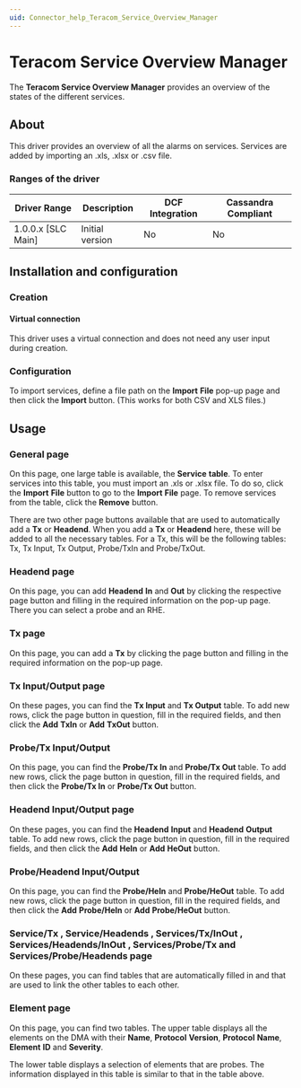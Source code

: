 ```yaml
---
uid: Connector_help_Teracom_Service_Overview_Manager
---
```


# Teracom Service Overview Manager

The **Teracom Service Overview Manager** provides an overview of the states of the different services.

## About

This driver provides an overview of all the alarms on services. Services are added by importing an .xls, .xlsx or .csv file.

### Ranges of the driver

| **Driver Range**     | **Description** | **DCF Integration** | **Cassandra Compliant** |
|----------------------|-----------------|---------------------|-------------------------|
| 1.0.0.x \[SLC Main\] | Initial version | No                  | No                      |

## Installation and configuration

### Creation

#### Virtual connection

This driver uses a virtual connection and does not need any user input during creation.

### Configuration

To import services, define a file path on the **Import** **File** pop-up page and then click the **Import** button. (This works for both CSV and XLS files.)

## Usage

### General page

On this page, one large table is available, the **Service** **table**. To enter services into this table, you must import an .xls or .xlsx file. To do so, click the **Import** **File** button to go to the **Import** **File** page. To remove services from the table, click the **Remove** button.

There are two other page buttons available that are used to automatically add a **Tx** or **Headend**. When you add a **Tx** or **Headend** here, these will be added to all the necessary tables. For a Tx, this will be the following tables: Tx, Tx Input, Tx Output, Probe/TxIn and Probe/TxOut.

### Headend page

On this page, you can add **Headend** **In** and **Out** by clicking the respective page button and filling in the required information on the pop-up page. There you can select a probe and an RHE.

### Tx page

On this page, you can add a **Tx** by clicking the page button and filling in the required information on the pop-up page.

### Tx Input/Output page

On these pages, you can find the **Tx Input** and **Tx Output** table. To add new rows, click the page button in question, fill in the required fields, and then click the **Add** **TxIn** or **Add** **TxOut** button.

### Probe/Tx Input/Output

On this page, you can find the **Probe/Tx In** and **Probe/Tx Out** table. To add new rows, click the page button in question, fill in the required fields, and then click the **Probe/Tx In** or **Probe/Tx Out** button.

### Headend Input/Output page

On these pages, you can find the **Headend** **Input** and **Headend** **Output** table. To add new rows, click the page button in question, fill in the required fields, and then click the **Add** **HeIn** or **Add** **HeOut** button.

### Probe/Headend Input/Output

On this page, you can find the **Probe/HeIn** and **Probe/HeOut** table. To add new rows, click the page button in question, fill in the required fields, and then click the **Add** **Probe/HeIn** or **Add** **Probe/HeOut** button.

### Service/Tx , Service/Headends , Services/Tx/InOut , Services/Headends/InOut , Services/Probe/Tx and Services/Probe/Headends page

On these pages, you can find tables that are automatically filled in and that are used to link the other tables to each other.

### Element page

On this page, you can find two tables. The upper table displays all the elements on the DMA with their **Name**, **Protocol** **Version**, **Protocol** **Name**, **Element** **ID** and **Severity**.

The lower table displays a selection of elements that are probes. The information displayed in this table is similar to that in the table above.

